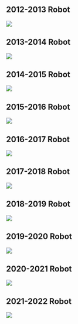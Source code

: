 ## 2012-2013 Robot
<div class="container-fluid px-0">
    <div class="row">
        <div class="col-12">
            <img src="/images/2012-2013.jpg" class="img-fluid  w-100" />
        </div>
    </div>
</div>

## 2013-2014 Robot
<div class="container-fluid px-0">
    <div class="row">
        <div class="col-12">
            <img src="/images/2013-2014.jpg" class="img-fluid  w-100" />
        </div>
    </div>
</div>

## 2014-2015 Robot
<div class="container-fluid px-0">
    <div class="row">
        <div class="col-12">
            <img src="/images/2014-2015.jpg" class="img-fluid  w-100" />
        </div>
    </div>
</div>

## 2015-2016 Robot
<div class="container-fluid px-0">
    <div class="row">
        <div class="col-12">
            <img src="/images/2015-2016.jpg" class="img-fluid  w-100" />
        </div>
    </div>
</div>

## 2016-2017 Robot
<div class="container-fluid px-0">
    <div class="row">
        <div class="col-12">
            <img src="/images/2016-2017.jpg" class="img-fluid  w-100" />
        </div>
    </div>
</div>

## 2017-2018 Robot
<div class="container-fluid px-0">
    <div class="row">
        <div class="col-12">
            <img src="/images/2017-2018.jpg" class="img-fluid  w-100" />
        </div>
    </div>
</div>

## 2018-2019 Robot
<div class="container-fluid px-0">
    <div class="row">
        <div class="col-12">
            <img src="/images/2018-2018.jpg" class="img-fluid  w-100" />
        </div>
    </div>
</div>

## 2019-2020 Robot
<div class="container-fluid px-0">
    <div class="row">
        <div class="col-12">
            <img src="/images/2019-2020.jpg" class="img-fluid  w-100" />
        </div>
    </div>
</div>

## 2020-2021 Robot
<div class="container-fluid px-0">
    <div class="row">
        <div class="col-12">
            <img src="/images/2020-2021.jpg" class="img-fluid  w-100" />
        </div>
    </div>
</div>

## 2021-2022 Robot
<div class="container-fluid px-0">
    <div class="row">
        <div class="col-12">
            <img src="/images/2021-2022.jpg" class="img-fluid  w-100" />
        </div>
    </div>
</div>